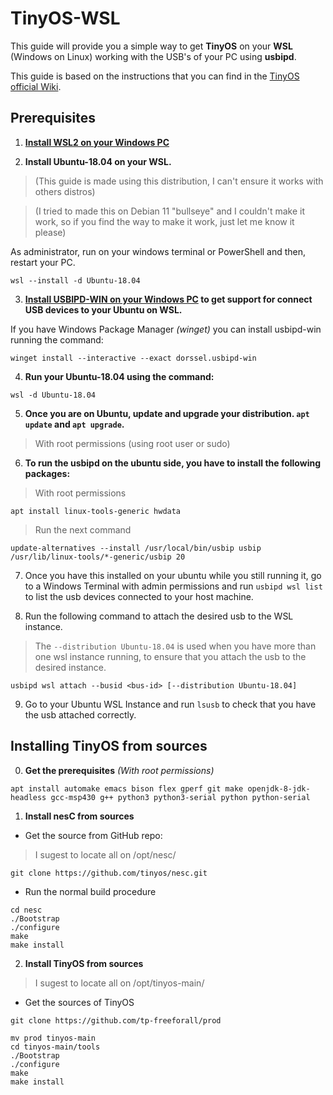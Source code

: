 # TinyOS-WSL
This guide will provide you a simple way to get **TinyOS** on your **WSL** (Windows on Linux) working with the USB's of your PC using **usbipd**.

This guide is based on the instructions that you can find in the [TinyOS official Wiki](http://tinyos.stanford.edu/tinyos-wiki/index.php/Installing_From_Source).

## Prerequisites
1. **[Install WSL2 on your Windows PC](https://learn.microsoft.com/en-us/windows/wsl/install-manual#step-3---enable-virtual-machine-feature)**

2. **Install Ubuntu-18.04 on your WSL.**
> (This guide is made using this distribution, I can't ensure it works with others distros)

> (I tried to made this on Debian 11 "bullseye" and I couldn't make it work, so if you find the way to make it work, just let me know it please)

As administrator, run on your windows terminal or PowerShell and then, restart your PC.
```
wsl --install -d Ubuntu-18.04
```

3. **[Install USBIPD-WIN on your Windows PC](https://learn.microsoft.com/en-us/windows/wsl/connect-usb) to get support for connect USB devices to your Ubuntu on WSL.**

If you have Windows Package Manager _(winget)_ you can install usbipd-win running the command:
```
winget install --interactive --exact dorssel.usbipd-win
```

4. **Run your Ubuntu-18.04 using the command:**
```
wsl -d Ubuntu-18.04
```

5. **Once you are on Ubuntu, update and upgrade your distribution. `apt update` and `apt upgrade`.**
> With root permissions (using root user or sudo)

6. **To run the usbipd on the ubuntu side, you have to install the following packages:**

> With root permissions 
```
apt install linux-tools-generic hwdata
```

> Run the next command
```
update-alternatives --install /usr/local/bin/usbip usbip /usr/lib/linux-tools/*-generic/usbip 20
```

7. Once you have this installed on your ubuntu while you still running it, go to a Windows Terminal with admin permissions and run `usbipd wsl list` to list the usb devices connected to your host machine.


8. Run the following command to attach the desired usb to the WSL instance.

> The `--distribution Ubuntu-18.04` is used when you have more than one wsl instance running, to ensure that you attach the usb to the desired instance.

```
usbipd wsl attach --busid <bus-id> [--distribution Ubuntu-18.04]
```

9. Go to your Ubuntu WSL Instance and run `lsusb` to check that you have the usb attached correctly.

## Installing TinyOS from sources
0. **Get the prerequisites**
_(With root permissions)_

```
apt install automake emacs bison flex gperf git make openjdk-8-jdk-headless gcc-msp430 g++ python3 python3-serial python python-serial 
```

1. **Install nesC from sources**

  - Get the source from GitHub repo:

> I sugest to locate all on /opt/nesc/
```
git clone https://github.com/tinyos/nesc.git
```

  - Run the normal build procedure
```
cd nesc
./Bootstrap
./configure
make
make install
```

2. **Install TinyOS from sources**

> I sugest to locate all on /opt/tinyos-main/

  - Get the sources of TinyOS
```
git clone https://github.com/tp-freeforall/prod
```

```
mv prod tinyos-main
cd tinyos-main/tools
./Bootstrap
./configure
make
make install
```
